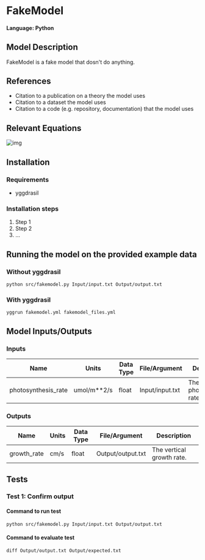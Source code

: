 # FakeModel

#### Language: Python

## Model Description

FakeModel is a fake model that dosn't do anything.

## References

- Citation to a publication on a theory the model uses
- Citation to a dataset the model uses
- Citation to a code (e.g. repository, documentation) that the model uses

## Relevant Equations

![img](http://latex.codecogs.com/svg.latex?r_{growth}=\frac{r_{photo}}{2})

## Installation

### Requirements

- yggdrasil

### Installation steps

1. Step 1
1. Step 2
1. ...

## Running the model on the provided example data

### Without yggdrasil

```
python src/fakemodel.py Input/input.txt Output/output.txt
```

### With yggdrasil

```
yggrun fakemodel.yml fakemodel_files.yml
```

## Model Inputs/Outputs

### Inputs

Name                | Units       | Data Type | File/Argument   | Description
------------------- | ----------- | --------- | --------------- | -----------
photosynthesis_rate | umol/m**2/s | float     | Input/input.txt | The photosynthetic rate.


### Outputs

Name        | Units | Data Type | File/Argument     | Description
----------- | ----- | --------- | ----------------- | -----------
growth_rate | cm/s  | float     | Output/output.txt | The vertical growth rate.


## Tests

### Test 1: Confirm output

#### Command to run test

```
python src/fakemodel.py Input/input.txt Output/output.txt
```

#### Command to evaluate test

```
diff Output/output.txt Output/expected.txt
```
